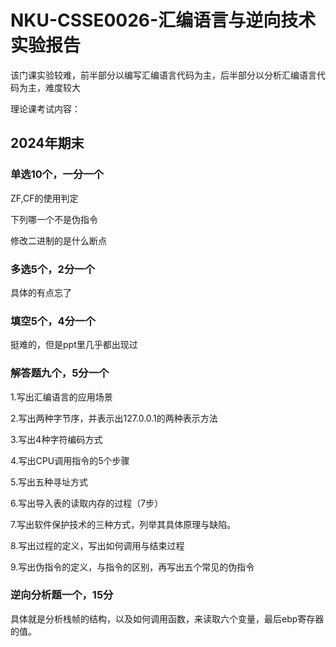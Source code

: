 # NKU-CSSE0026-汇编语言与逆向技术实验报告
该门课实验较难，前半部分以编写汇编语言代码为主，后半部分以分析汇编语言代码为主，难度较大

理论课考试内容：

## 2024年期末
### 单选10个，一分一个
ZF,CF的使用判定

下列哪一个不是伪指令

修改二进制的是什么断点
### 多选5个，2分一个
具体的有点忘了
### 填空5个，4分一个
挺难的，但是ppt里几乎都出现过
### 解答题九个，5分一个
1.写出汇编语言的应用场景

2.写出两种字节序，并表示出127.0.0.1的两种表示方法

3.写出4种字符编码方式

4.写出CPU调用指令的5个步骤

5.写出五种寻址方式

6.写出导入表的读取内存的过程（7步）

7.写出软件保护技术的三种方式，列举其具体原理与缺陷。

8.写出过程的定义，写出如何调用与结束过程

9.写出伪指令的定义，与指令的区别，再写出五个常见的伪指令

### 逆向分析题一个，15分
具体就是分析栈帧的结构，以及如何调用函数，来读取六个变量，最后ebp寄存器的值。
